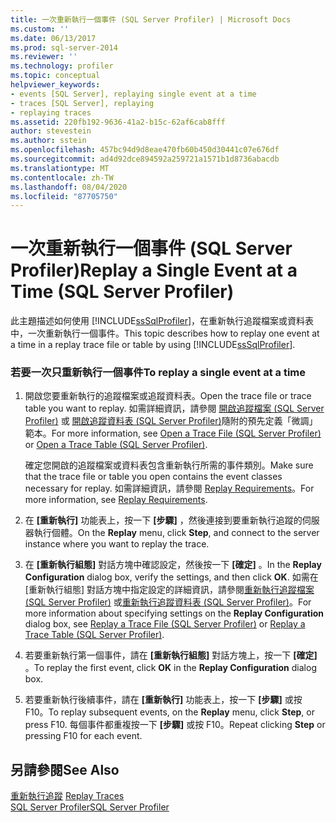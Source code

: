 ```yaml
---
title: 一次重新執行一個事件 (SQL Server Profiler) | Microsoft Docs
ms.custom: ''
ms.date: 06/13/2017
ms.prod: sql-server-2014
ms.reviewer: ''
ms.technology: profiler
ms.topic: conceptual
helpviewer_keywords:
- events [SQL Server], replaying single event at a time
- traces [SQL Server], replaying
- replaying traces
ms.assetid: 220fb192-9636-41a2-b15c-62af6cab8fff
author: stevestein
ms.author: sstein
ms.openlocfilehash: 457bc94d9d8eae470fb60b450d30441c07e676df
ms.sourcegitcommit: ad4d92dce894592a259721a1571b1d8736abacdb
ms.translationtype: MT
ms.contentlocale: zh-TW
ms.lasthandoff: 08/04/2020
ms.locfileid: "87705750"
---
```

# <a name="replay-a-single-event-at-a-time-sql-server-profiler"></a><span data-ttu-id="139c3-102">一次重新執行一個事件 (SQL Server Profiler)</span><span class="sxs-lookup"><span data-stu-id="139c3-102">Replay a Single Event at a Time (SQL Server Profiler)</span></span>
  <span data-ttu-id="139c3-103">此主題描述如何使用 [!INCLUDE[ssSqlProfiler](../../includes/sssqlprofiler-md.md)]，在重新執行追蹤檔案或資料表中，一次重新執行一個事件。</span><span class="sxs-lookup"><span data-stu-id="139c3-103">This topic describes how to replay one event at a time in a replay trace file or table by using [!INCLUDE[ssSqlProfiler](../../includes/sssqlprofiler-md.md)].</span></span>  
  
### <a name="to-replay-a-single-event-at-a-time"></a><span data-ttu-id="139c3-104">若要一次只重新執行一個事件</span><span class="sxs-lookup"><span data-stu-id="139c3-104">To replay a single event at a time</span></span>  
  
1.  <span data-ttu-id="139c3-105">開啟您要重新執行的追蹤檔案或追蹤資料表。</span><span class="sxs-lookup"><span data-stu-id="139c3-105">Open the trace file or trace table you want to replay.</span></span> <span data-ttu-id="139c3-106">如需詳細資訊，請參閱 [開啟追蹤檔案 &#40;SQL Server Profiler&#41;](open-a-trace-file-sql-server-profiler.md) 或 [開啟追蹤資料表 &#40;SQL Server Profiler&#41;](open-a-trace-table-sql-server-profiler.md)隨附的預先定義「微調」範本。</span><span class="sxs-lookup"><span data-stu-id="139c3-106">For more information, see [Open a Trace File &#40;SQL Server Profiler&#41;](open-a-trace-file-sql-server-profiler.md) or [Open a Trace Table &#40;SQL Server Profiler&#41;](open-a-trace-table-sql-server-profiler.md).</span></span>  
  
     <span data-ttu-id="139c3-107">確定您開啟的追蹤檔案或資料表包含重新執行所需的事件類別。</span><span class="sxs-lookup"><span data-stu-id="139c3-107">Make sure that the trace file or table you open contains the event classes necessary for replay.</span></span> <span data-ttu-id="139c3-108">如需詳細資訊，請參閱 [Replay Requirements](replay-requirements.md)。</span><span class="sxs-lookup"><span data-stu-id="139c3-108">For more information, see [Replay Requirements](replay-requirements.md).</span></span>  
  
2.  <span data-ttu-id="139c3-109">在 **[重新執行]** 功能表上，按一下 **[步驟]** ，然後連接到要重新執行追蹤的伺服器執行個體。</span><span class="sxs-lookup"><span data-stu-id="139c3-109">On the **Replay** menu, click **Step**, and connect to the server instance where you want to replay the trace.</span></span>  
  
3.  <span data-ttu-id="139c3-110">在 **[重新執行組態]** 對話方塊中確認設定，然後按一下 **[確定]** 。</span><span class="sxs-lookup"><span data-stu-id="139c3-110">In the **Replay Configuration** dialog box, verify the settings, and then click **OK**.</span></span> <span data-ttu-id="139c3-111">如需在 [重新執行組態]  對話方塊中指定設定的詳細資訊，請參閱[重新執行追蹤檔案 &#40;SQL Server Profiler&#41;](replay-a-trace-file-sql-server-profiler.md) 或[重新執行追蹤資料表 &#40;SQL Server Profiler&#41;](replay-a-trace-table-sql-server-profiler.md)。</span><span class="sxs-lookup"><span data-stu-id="139c3-111">For more information about specifying settings on the **Replay Configuration** dialog box, see [Replay a Trace File &#40;SQL Server Profiler&#41;](replay-a-trace-file-sql-server-profiler.md) or [Replay a Trace Table &#40;SQL Server Profiler&#41;](replay-a-trace-table-sql-server-profiler.md).</span></span>  
  
4.  <span data-ttu-id="139c3-112">若要重新執行第一個事件，請在 **[重新執行組態]** 對話方塊上，按一下 **[確定]** 。</span><span class="sxs-lookup"><span data-stu-id="139c3-112">To replay the first event, click **OK** in the **Replay Configuration** dialog box.</span></span>  
  
5.  <span data-ttu-id="139c3-113">若要重新執行後續事件，請在 **[重新執行]** 功能表上，按一下 **[步驟]** 或按 F10。</span><span class="sxs-lookup"><span data-stu-id="139c3-113">To replay subsequent events, on the **Replay** menu, click **Step**, or press F10.</span></span> <span data-ttu-id="139c3-114">每個事件都重複按一下 **[步驟]** 或按 F10。</span><span class="sxs-lookup"><span data-stu-id="139c3-114">Repeat clicking **Step** or pressing F10 for each event.</span></span>  
  
## <a name="see-also"></a><span data-ttu-id="139c3-115">另請參閱</span><span class="sxs-lookup"><span data-stu-id="139c3-115">See Also</span></span>  
 <span data-ttu-id="139c3-116">[重新執行追蹤](replay-traces.md) </span><span class="sxs-lookup"><span data-stu-id="139c3-116">[Replay Traces](replay-traces.md) </span></span>  
 [<span data-ttu-id="139c3-117">SQL Server Profiler</span><span class="sxs-lookup"><span data-stu-id="139c3-117">SQL Server Profiler</span></span>](sql-server-profiler.md)  
  
  
